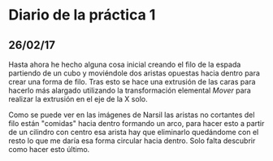 # Diario de la práctica 1
## 26/02/17
Hasta ahora he hecho alguna cosa inicial creando el filo de la espada partiendo de un cubo y moviéndole dos aristas opuestas hacia dentro para crear una forma de filo. Tras esto se hace una extrusión de las caras para hacerlo más alargado utilizando la transformación elemental _Mover_ para realizar la extrusión en el eje de la X solo.

Como se puede ver en las imágenes de Narsil las aristas no cortantes del filo están "comidas" hacia dentro formando un arco, para hacer esto a partir de un cilindro con centro esa arista hay que eliminarlo quedándome con el resto lo que me daría esa forma circular hacia dentro. Solo falta descubrir como hacer esto último.
